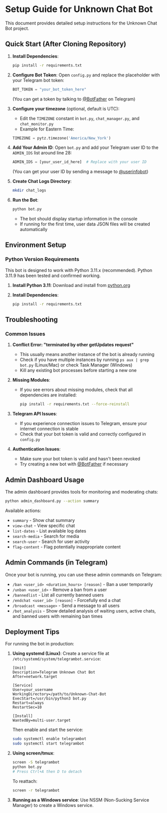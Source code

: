 # Setup Guide for Unknown Chat Bot

This document provides detailed setup instructions for the Unknown Chat Bot project.

## Quick Start (After Cloning Repository)

1. **Install Dependencies**:
   ```bash
   pip install -r requirements.txt
   ```

2. **Configure Bot Token**:
   Open `config.py` and replace the placeholder with your Telegram bot token:
   ```python
   BOT_TOKEN = "your_bot_token_here"
   ```
   (You can get a token by talking to [@BotFather](https://t.me/BotFather) on Telegram)

3. **Configure your timezone** (optional, default is UTC):
   - Edit the `TIMEZONE` constant in `bot.py`, `chat_manager.py`, and `chat_monitor.py`
   - Example for Eastern Time:
   ```python
   TIMEZONE = pytz.timezone('America/New_York')
   ```

4. **Add Your Admin ID**:
   Open `bot.py` and add your Telegram user ID to the `ADMIN_IDS` list around line 28:
   ```python
   ADMIN_IDS = [your_user_id_here]  # Replace with your user ID
   ```
   (You can get your user ID by sending a message to [@userinfobot](https://t.me/userinfobot))

5. **Create Chat Logs Directory**:
   ```bash
   mkdir chat_logs
   ```

6. **Run the Bot**:
   ```bash
   python bot.py
   ```
   - The bot should display startup information in the console
   - If running for the first time, user data JSON files will be created automatically

## Environment Setup

### Python Version Requirements

This bot is designed to work with Python 3.11.x (recommended). Python 3.11.9 has been tested and confirmed working.

1. **Install Python 3.11**:
   Download and install from [python.org](https://www.python.org/downloads/)

2. **Install Dependencies**:
   ```bash
   pip install -r requirements.txt
   ```

## Troubleshooting

### Common Issues

1. **Conflict Error: "terminated by other getUpdates request"**
   - This usually means another instance of the bot is already running
   - Check if you have multiple instances by running `ps aux | grep bot.py` (Linux/Mac) or check Task Manager (Windows)
   - Kill any existing bot processes before starting a new one

2. **Missing Modules**:
   - If you see errors about missing modules, check that all dependencies are installed:
     ```bash
     pip install -r requirements.txt --force-reinstall
     ```

3. **Telegram API Issues**:
   - If you experience connection issues to Telegram, ensure your internet connection is stable
   - Check that your bot token is valid and correctly configured in `config.py`

4. **Authentication Issues**:
   - Make sure your bot token is valid and hasn't been revoked
   - Try creating a new bot with [@BotFather](https://t.me/BotFather) if necessary

## Admin Dashboard Usage

The admin dashboard provides tools for monitoring and moderating chats:

```bash
python admin_dashboard.py --action summary
```

Available actions:
- `summary` - Show chat summary
- `view-chat` - View specific chat
- `list-dates` - List available log dates
- `search-media` - Search for media
- `search-user` - Search for user activity
- `flag-content` - Flag potentially inappropriate content

## Admin Commands (in Telegram)

Once your bot is running, you can use these admin commands on Telegram:

- `/ban <user_id> <duration_hours> [reason]` - Ban a user temporarily
- `/unban <user_id>` - Remove a ban from a user
- `/bannedlist` - List all currently banned users
- `/endchat <user_id> [reason]` - Forcefully end a chat
- `/broadcast <message>` - Send a message to all users
- `/bot_analysis` - Show detailed analysis of waiting users, active chats, and banned users with remaining ban times

## Deployment Tips

For running the bot in production:

1. **Using systemd (Linux)**:
   Create a service file at `/etc/systemd/system/telegrambot.service`:
   ```
   [Unit]
   Description=Telegram Unknown Chat Bot
   After=network.target

   [Service]
   User=your_username
   WorkingDirectory=/path/to/Unknown-Chat-Bot
   ExecStart=/usr/bin/python3 bot.py
   Restart=always
   RestartSec=10

   [Install]
   WantedBy=multi-user.target
   ```

   Then enable and start the service:
   ```bash
   sudo systemctl enable telegrambot
   sudo systemctl start telegrambot
   ```

2. **Using screen/tmux**:
   ```bash
   screen -S telegrambot
   python bot.py
   # Press Ctrl+A then D to detach
   ```

   To reattach:
   ```bash
   screen -r telegrambot
   ```

3. **Running as a Windows service**:
   Use NSSM (Non-Sucking Service Manager) to create a Windows service. 